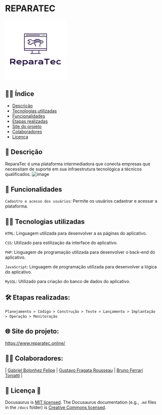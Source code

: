 <!-- ![license](https://user-images.githubusercontent.com/125428490/228728729-18d89fba-74ac-49d9-9b43-9ab1561672b2.png) -->

# REPARATEC 
![](./Reparatec.png)

## ✍🏼 Índice

* [Descrição](#Descrição)
* [Tecnologias utilizadas](#Tecnologias-utilizadas)
* [Funcionalidades](#Funcionalidades-do-projeto)
* [Etapas realizadas](#Etapas-realizadas)
* [Site do projeto](#site-do-projeto)
* [Colaboradores](#Colaboradores)
* [Licença](#Licença)

## 📑 Descrição

ReparaTec é uma plataforma intermediadora que conecta empresas que necessitam de suporte em sua infraestrutura tecnológica a técnicos qualificados.
![image](https://github.com/user-attachments/assets/a63a2ec1-69bb-4ff7-bf31-9e47dcbe17e8)

## 🎯 Funcionalidades

`Cadastro e acesso dos usuários`: Permite os usuários cadastrar e acessar a plataforma.

## 👨‍💻 Tecnologias utilizadas

`HTML`: Linguagem utilizada para desenvolver a as páginas do aplicativo.

`CSS`: Utilizado para estilização da interface do aplicativo.

`PHP`: Linguagem de programação utilizada para desenvolver o back-end do aplicativo.

`JavaScript`: Linguagem de programação utilizada para desenvolver a lógica do aplicativo.

`MySQL`: Utilizado para criação do banco de dados do aplicativo.

## 🛠️ Etapas realizadas:

```
Planejamento > Código > Construção > Teste > Lançamento > Implantação > Operação > Monitoração 
```


## 🌐 Site do projeto:

https://www.reparatec.online/

## 👨‍💼 Colaboradores:

| [Gabriel Bolonhez Felipe](https://github.com/Gabolonhez) | [Gustavo Fragata Rousseau](https://github.com/fr4agata) | [Bruno Ferrari Toniatti](https://github.com/BrunoToniatti) |

## 🚧 Licença :construction:
Docusaurus is [MIT licensed](./LICENSE).
The Docusaurus documentation (e.g., `.md` files in the `/docs` folder)
is [Creative Commons licensed](./LICENSE-docs).

